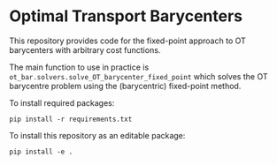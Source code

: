 # Optimal Transport Barycenters

This repository provides code for the fixed-point approach to OT barycenters
with arbitrary cost functions.

The main function to use in practice is
`ot_bar.solvers.solve_OT_barycenter_fixed_point` which solves the OT barycentre
problem using the (barycentric) fixed-point method.

To install required packages:

    pip install -r requirements.txt

To install this repository as an editable package:

    pip install -e .